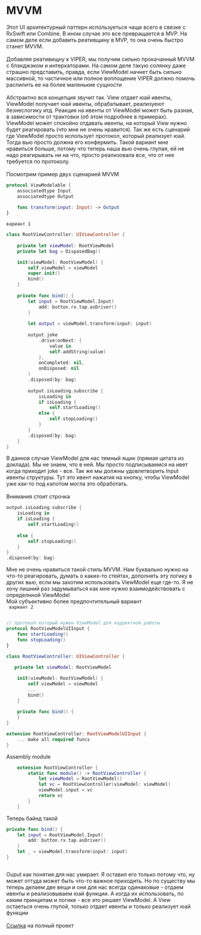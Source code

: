 # MVVM

Этот UI архитектурный паттерн используеться чаще всего в связке с RxSwift или Combine. В ином случае это все превращается в MVP. 
На самом деле если добавить реативщину в MVP, то она очень быстро станет MVVM. \
\
Добавляя реативищну к VIPER, мы получим сильно прокачанный MVVM с блэкджэком и интеркаторами. На самом деле такую солянку даже страшно представить, правда, если ViewModel начнет быть сильно массивной, то частичное или полное воплощение VIPER должно помочь распилить ее на более маленькие сущности \
\
Абстрактно вся концепция звучит так. View отдает юай ивенты, ViewModel получает юай ивенты, обрабатывает, реализуеют безнеслогику итд. Реакция на ивенты от ViewModel может быть разная, в зависимости от трактовки (об этом подробнее в примерах). ViewModel может спокойно отдавать ивенты, на который View нужно будет реагировать (что мне не очень нравится). Так же есть сценарий где ViewModel просто использует протокол, который реализует юай. Тогда вью просто должна его конфермить. Такой вариант мне нравиться больше, потому что теперь наша вью очень глупая, ей не надо реагирывать ни на что, просто реализовала все, что от нее требуется по протоколу. \
\
Посмотрим пример двух сценарией MVVM
```swift
protocol ViewModelable {
    associatedtype Input
    associatedtype Output
    
    func transform(input: Input) -> Output
}
````

```вариант 1```
```swift 
class RootViewController: UIViewController {
  
    private let viewModel: RootViewModel
    private let bag = DispasedBag()

    init(viewModel: RootViewModel) {
        self.viewModel = viewModel
        super.init()
        bind()
    }
    
    private func bind() {
        let input = RootViewModel.Input(
            add: button.rx.tap.asDriver()
        )
        
        let output = viewModel.transform(input: input)
    
        output.joke
            .drive(onNext: {
                value in
                self.addString(value)
            },
            onCompleted: nil,
            onDisposed: nil
        )
        .disposed(by: bag)
        
        output.isLoading.subscribe {
            isLoading in
            if isLoading {
                self.startLoading()
            else {
                self.stopLoading()
            }
        }
        .disposed(by: bag)
    }
}
```
В даннов случае ViewModel для нас темный ящик (прямая цитата из доклада). Мы не знаем, что в ней. Мы просто подписываемся на ивет когда приходит joke - все. Так же мы должны удовлетворить Input ивенты структуры. Тут это ивент нажатия на кнопку, чтобы ViewModel уже как-то под капотом могла это обработать. \
\
Внимания стоит строчка 
```swift 
output.isLoading.subscribe {
    isLoading in
    if isLoading {
        self.startLoading()
    
    else {
        self.stopLoading()
    }
}
.disposed(by: bag)
```
Мне не очень нравиться такой стиль MVVM. Нам буквально нужно на что-то реагировать, думать о каких-то стейтах, дополнять эту логику в других вью, если мы захотим использовать ViewModel еще где-то. Я не хочу лишний раз задумываться как мне нужно взаимодействовать с определнной ViewModel \
Мой субъективно более предпочтительный вариант \
``` вариант 2```

```swift 

// протокол который нужен ViewModel для корректной работы
protocol RootViewModelUIInput {
    func startLoading()
    func stopLoading()
}

class RootViewController: UIViewController {
   
   private let viewModel: RootViewModel

    init(viewModel: RootViewModel) {
        self.viewModel = viewModel
        ...
        bind()
    }   
    
    private func bind() {
    }
}

extension RootViewController: RootViewModelUIInput {
    ... make all required funcs 
}

```
Assembly module
``` swift 
    extension RootViewController {
        static func module() -> RootViewController {
            let viewModel = RootViewModel()
            let vc = RootViewController(viewModel: viewModel)
            viewModel.input = vc
            return vc
        }
    }
```
Теперь байнд такой 
```swift 
private func bind() {
    let input = RootViewModel.Input(
        add: button.rx.tap.asDriver()
    )
    let _ = viewModel.transform(input: input)
}
        
```
Ouput как понятия для нас умирает. Я оставил его только потому что, ну может оттуда может быть что-то важное приходить. Но по существу мы теперь делаем две вещи и они для нас всегда одинаковые - отдаем ивенты и реализовываем юай функции. А когда их использовать, по каким принципам и логике - все это решает ViewModel. А View остаеться очень глупой, только отдает ивенты и только реализует юай функции \
\
[Ссылка](#mvvm) на полный проект

